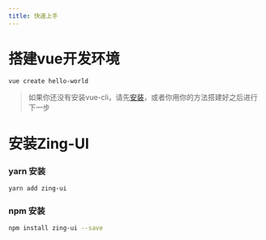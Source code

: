 ```yaml
---
title: 快速上手
---
```

# 搭建vue开发环境

```bash
vue create hello-world
```
> 如果你还没有安装vue-cli，请先[安装](https://cli.vuejs.org/zh/guide/installation.html)，或者你用你的方法搭建好之后进行下一步

# 安装Zing-UI

### yarn 安装
```bash
yarn add zing-ui
```
### npm 安装
```bash
npm install zing-ui --save
```

# 

